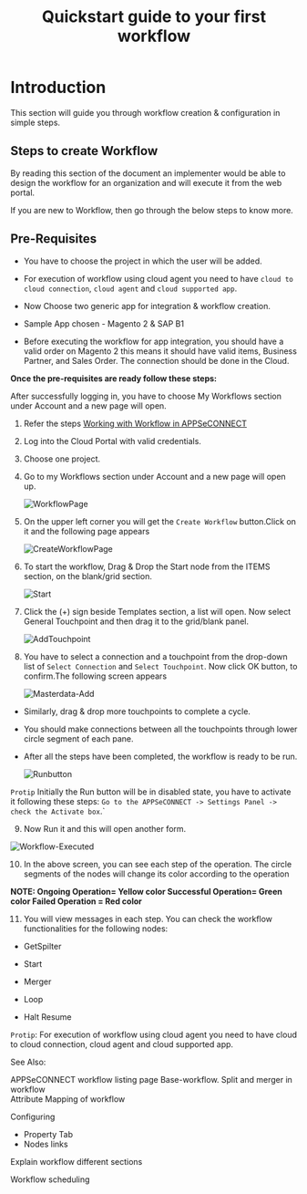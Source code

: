 ﻿---
title: "Quickstart guide to your first workflow"
toc: true
tag: developers
category: "Workflow"
menus: 
    workflow:
        icon: fa fa-link
        title: "Getting started with Workflow" 
        identifier: quickstartworkflow
---

# Introduction

This section will guide you through workflow creation & configuration in simple steps.

## Steps to create Workflow

By reading this section of the document an implementer would be able to design the workflow for an organization and will execute it from the web portal. 

If you are new to Workflow, then go through the below steps to know more.


## Pre-Requisites

* You have to choose the project in which the user will be added.

* For execution of workflow using cloud agent you need to have `cloud to cloud connection`, `cloud agent` and `cloud supported app`.

* Now Choose two generic app for integration & workflow creation.

* Sample App chosen - Magento 2 & SAP B1

* Before executing the workflow for app integration, you should have a valid order on Magento 2 this means it should have valid items, Business Partner, and Sales Order.
The connection should be done in the Cloud.

**Once the pre-requisites are ready follow these steps:**

After successfully logging in, you have to choose My Workflows section under Account and a new page will open.

1. Refer the  steps
[Working with Workflow in APPSeCONNECT](https://github.com/appseconnect/docs/blob/demo/_posts/Workflow-Management/2018-08-14-overview.md#working-with-workflow-in-appseconnect) 
2. Log into the Cloud Portal with valid credentials.

3. Choose one project.

4. Go to my Workflows section under Account and a new page will open up.

   ![WorkflowPage](media/WorkflowPage.png)

5. On the upper left corner you will get the `Create Workflow` button.Click on it and the following page appears

   ![CreateWorkflowPage](media/CreateWorkflowPage.png)

6. To start the workflow, Drag & Drop the Start node from the ITEMS section, on the blank/grid section.

    ![Start](media/Start.png)

7. Click the (+) sign beside Templates section, a list will open. Now select General Touchpoint and then drag it to the grid/blank panel.

     ![AddTouchpoint](media/AddTouchpoint.png)

8. You have to select a connection and a touchpoint from the drop-down list of `Select Connection` and `Select Touchpoint`. Now click OK button, to confirm.The following screen appears

   ![Masterdata-Add](media/Masterdata-Add.png)

* Similarly, drag & drop more touchpoints to complete a cycle.

* You should make connections between all the touchpoints through lower circle segment of each pane.

* After all the steps have been completed, the workflow is ready to be run.

    ![Runbutton](media/Runbutton.png)

`Protip` Initially the Run button will be in disabled state, you have to activate it following these steps:
`Go to the APPSeCONNECT -> Settings Panel -> check the Activate box`.`

9. Now Run it and this will open another form.

 ![Workflow-Executed](media/Workflow-Executed.png)

10. In the above screen, you can see each step of the operation. 
The circle segments of the nodes will change its color according to the operation


**NOTE: Ongoing Operation= Yellow color
        Successful Operation= Green color
        Failed Operation  = Red color**

11. You will view messages in each step. You can check the workflow functionalities for the following nodes:

* GetSpilter

* Start

* Merger
* Loop
* Halt Resume

`Protip`: For execution of workflow using cloud agent you need to have cloud to cloud connection, cloud agent and cloud supported app.

See Also:

APPSeCONNECT workflow listing page
Base-workflow.
Split and merger in workflow     
Attribute Mapping of workflow



Configuring 

- Property Tab
- Nodes links

Explain workflow different sections

Workflow scheduling